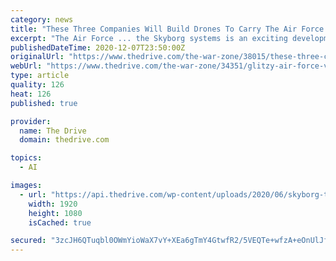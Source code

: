 ```yaml
---
category: news
title: "These Three Companies Will Build Drones To Carry The Air Force's \"Skyborg\" AI Computer Brain"
excerpt: "The Air Force ... the Skyborg systems is an exciting development for this program, which already promises to have a significant impact on the future of aerial combat. The artificial intelligence ..."
publishedDateTime: 2020-12-07T23:50:00Z
originalUrl: "https://www.thedrive.com/the-war-zone/38015/these-three-companies-will-build-drones-to-carry-the-air-forces-skyborg-ai-computer-brain"
webUrl: "https://www.thedrive.com/the-war-zone/34351/glitzy-air-force-video-lays-out-skyborg-artificial-intelligence-combat-drone-program"
type: article
quality: 126
heat: 126
published: true

provider:
  name: The Drive
  domain: thedrive.com

topics:
  - AI

images:
  - url: "https://api.thedrive.com/wp-content/uploads/2020/06/skyborg-top-1.jpg?quality=85"
    width: 1920
    height: 1080
    isCached: true

secured: "3zcJH6QTuqbl0OWmYioWaX7vY+XEa6gTmY4GtwfR2/5VEQTe+wfzA+eOnUlJf91OK0rZ0bS3B748BY9+VIS8C/H2yilyQ7dBW6as8Q2r9E1ehrDA/ERUtKxxpJOnuS615ZAVqQoKauHuXIoDfb5eNS+nvWF4GiUIOzSZ7NfCF8ahfLEH3zW8qieW9mw9Ym5IhOI5nRKuEtlNon25kI2CoKQALDhLmCbdkCU/DNBB2s3N0an/vsvm/Am6ZKjs/QAGJdyhBElccf0XnF4Rvy8WYfqY0MxVw58xoeNVKtU+9ST2wMLckUrVsX6fcewHAJ+fKSPwrjgox/CttI6CKiamayfI6YD3ejjkbYZV7J4rvGM=;9cAoxv/OSbiOLR+lhI7X9Q=="
---
```


